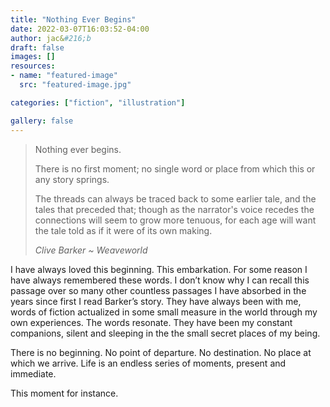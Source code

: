 ```yaml
---
title: "Nothing Ever Begins"
date: 2022-03-07T16:03:52-04:00
author: jac&#216;b
draft: false
images: []
resources:
- name: "featured-image"
  src: "featured-image.jpg"

categories: ["fiction", "illustration"]

gallery: false
---
```


>Nothing ever begins.
>
>There is no first moment; no single word or place from which this or any story springs.
>
>The threads can always be traced back to some earlier tale, and the tales that preceded that; though as the
>narrator's voice recedes the connections will seem to grow more tenuous, for each age will want the tale told as if
>it were of its own making.
>
>*Clive Barker ~ Weaveworld*

 I have always loved this beginning. This embarkation. For some reason I have always remembered these words. I don’t know why I can recall this passage over so many other countless passages I have absorbed in the years since first I read Barker’s story. They have always been with me, words of fiction actualized in some small measure in the world through my own experiences. The words resonate. They have been my constant companions, silent and sleeping in the the small secret places of my being.

There is no beginning. No point of departure. No destination. No place at which we arrive. Life is an endless series of moments, present and immediate.

This moment for instance.
